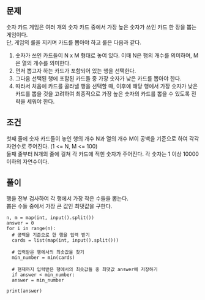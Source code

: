 ## 문제
숫자 카드 게임은 여러 개의 숫자 카드 중에서 가장 높은 숫자가 쓰인 카드 한 장을 뽑는 게임이다.  
단, 게임의 룰을 지키며 카드를 뽑아야 하고 룰은 다음과 같다.  
1. 숫자가 쓰인 카드들이 N x M 형태로 놓여 있다. 이때 N은 행의 개수를 의미하며, M은 열의 개수를 의미한다.
2. 먼저 뽑고자 하는 카드가 포함되어 있는 행을 선택한다.
3. 그다음 선택된 행에 포함된 카드들 중 가장 숫자가 낮은 카드를 뽑아야 한다.
4. 따라서 처음에 카드를 골라낼 행을 선택할 때, 이후에 해당 행에서 가장 숫자가 낮은 카드를 뽑을 것을 고려하여 최종적으로 가장 높은 숫자의 카드를 뽑을 수 있도록 전략을 세워야 한다.

## 조건
첫째 줄에 숫자 카드들이 놓인 행의 개수 N과 열의 개수 M이 공백을 기준으로 하여 각각 자연수로 주어진다. (1 <= N, M <= 100)  
둘째 줄부터 N개의 줄에 걸쳐 각 카드에 적힌 숫자가 주어진다. 각 숫자는 1 이상 10000 이하의 자연수이다.  

## 풀이
행을 전부 검사하여 각 행에서 가장 작은 수들을 뽑는다.  
뽑은 수들 중에서 가장 큰 값인 최댓값을 구한다.  
```
n, m = map(int, input().split())
answer = 0  
for i in range(n):
  # 공백을 기준으로 한 행을 입력 받기
  cards = list(map(int, input().split()))
  
  # 입력받은 행에서의 최솟값을 찾기
  min_number = min(cards)
  
  # 현재까지 입력받은 행에서의 최솟값들 중 최댓값 answer에 저장하기
  if answer < min_number:
  answer = min_number
  
print(answer)
```

